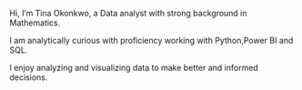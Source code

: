 Hi, I’m Tina Okonkwo, a Data analyst with strong background in Mathematics. 

I am analytically curious with proficiency working with Python,Power BI and SQL.

I enjoy analyzing and visualizing data to make better and informed decisions.


<!---
AugustinaOkonkwo/AugustinaOkonkwo is a ✨ special ✨ repository because its `README.md` (this file) appears on your GitHub profile.
You can click the Preview link to take a look at your changes.
--->
